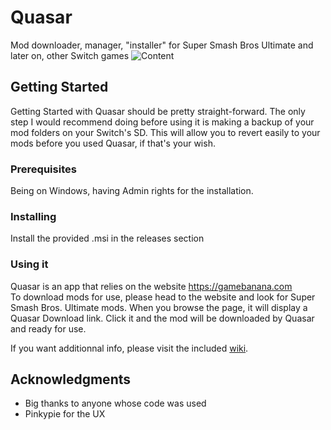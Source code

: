 # Quasar
Mod downloader, manager, "installer" for Super Smash Bros Ultimate and later on, other Switch games
![Content](https://user-images.githubusercontent.com/12461420/91087430-b532d100-e650-11ea-9446-d416923546a7.png)

## Getting Started

Getting Started with Quasar should be pretty straight-forward. The only step I would recommend doing before using it is making a backup of your mod folders on your Switch's SD.
This will allow you to revert easily to your mods before you used Quasar, if that's your wish.

### Prerequisites

Being on Windows, having Admin rights for the installation.

### Installing

Install the provided .msi in the releases section


### Using it

Quasar is an app that relies on the website https://gamebanana.com  
To download mods for use, please head to the website and look for Super Smash Bros. Ultimate mods.
When you browse the page, it will display a Quasar Download link.
Click it and the mod will be downloaded by Quasar and ready for use.

If you want additionnal info, please visit the included [wiki](https://github.com/Mowjoh/Quasar/wiki).

## Acknowledgments

* Big thanks to anyone whose code was used
* Pinkypie for the UX
